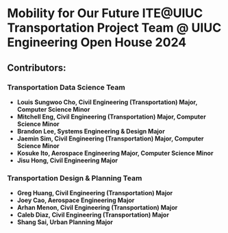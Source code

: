 # Mobility for Our Future ITE@UIUC Transportation Project Team @ UIUC Engineering Open House 2024

## Contributors:
### Transportation Data Science Team
- **Louis Sungwoo Cho, Civil Engineering (Transportation) Major, Computer Science Minor**
- **Mitchell Eng, Civil Engineering (Transportation) Major, Computer Science Minor**
- **Brandon Lee, Systems Engineering & Design Major**
- **Jaemin Sim, Civil Engineering (Transportation) Major, Computer Science Minor**
- **Kosuke Ito, Aerospace Engineering Major, Computer Science Minor**
- **Jisu Hong, Civil Engineering Major**

### Transportation Design & Planning Team
- **Greg Huang, Civil Engineering (Transportation) Major**
- **Joey Cao, Aerospace Engineering Major**
- **Arhan Menon, Civil Engineering (Transportation) Major**
- **Caleb Diaz, Civil Engineering (Transportation) Major**
- **Shang Sai, Urban Planning Major**
